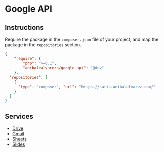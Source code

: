 # Google API

## Instructions

Require the package in the `composer.json` file of your project, and map the package in the `repositories` section.

```json
{
    "require": {
        "php": ">=8.1",
        "anibalealvarezs/google-api": "@dev"
    },
  "repositories": [
    {
      "type": "composer", "url": "https://satis.anibalalvarez.com/"
    }
  ]
}
```

## Services

- [Drive](docs/Services/Drive/README.md)
- [Gmail](docs/Services/Gmail/README.md)
- [Sheets](docs/Services/Sheets/README.md)
- [Slides](docs/Services/Slides/README.md)
